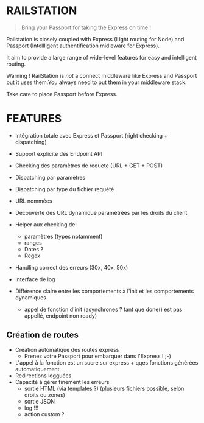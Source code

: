 RAILSTATION
===========

> Bring your Passport for taking the Express on time !

Railstation is closely coupled with Express (Light routing for Node) and Passport (Intellligent authentification midleware for Express).

It aim to provide a large range of wide-level features for easy and intelligent routing.

Warning ! RailStation is *not* a connect middleware like Express and Passport but it uses them.You always need to put them in your middleware stack.

Take care to place Passport before Express.

FEATURES
========

- Intégration totale avec Express et Passport (right checking + dispatching)
- Support explicite des Endpoint API
- Checking des paramètres de requete (URL + GET + POST)
- Dispatching par paramètres
- Dispatching par type du fichier requêté
- URL nommées
- Découverte des URL dynamique paramétrées par les droits du client
- Helper aux checking de:
  * paramètres (types notamment)
  * ranges
  * Dates ?
  * Regex
- Handling correct des erreurs (30x, 40x, 50x)
- Interface de log

- Différence claire entre les comportements à l'init et les comportements dynamiques
  * appel de fonction d'init (asynchrones ? tant que done() est pas appellé, endpoint non ready)


Création de routes
------------------

- Création automatique des routes express
  * Prenez votre Passport pour embarquer dans l'Express ! ;-)
- L'appel à la fonction est un sucre sur express + qqes fonctions générées automatiquement
- Redirections logguées
- Capacité à gérer finement les erreurs
  * sortie HTML (via templates ?) (plusieurs fichiers possible, selon droits ou zones)
  * sortie JSON
  * log !!!
  * action custom ?
